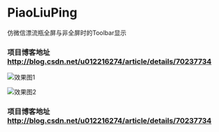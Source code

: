 # PiaoLiuPing
仿微信漂流瓶全屏与非全屏时的Toolbar显示

### 项目博客地址  http://blog.csdn.net/u012216274/article/details/70237734

![效果图1](https://github.com/youxiaochen/PiaoLiuPing/blob/master/imgs/1.gif)


![效果图2](https://github.com/youxiaochen/PiaoLiuPing/blob/master/imgs/2.gif)


### 项目博客地址  http://blog.csdn.net/u012216274/article/details/70237734
